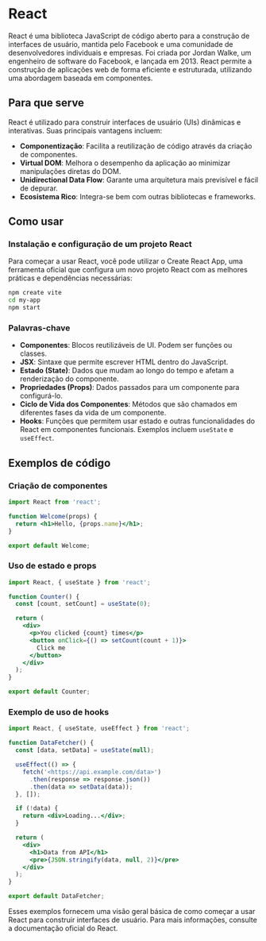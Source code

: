 # React

React é uma biblioteca JavaScript de código aberto para a construção de interfaces de usuário, mantida pelo Facebook e uma comunidade de desenvolvedores individuais e empresas. Foi criada por Jordan Walke, um engenheiro de software do Facebook, e lançada em 2013. React permite a construção de aplicações web de forma eficiente e estruturada, utilizando uma abordagem baseada em componentes.

## Para que serve

React é utilizado para construir interfaces de usuário (UIs) dinâmicas e interativas. Suas principais vantagens incluem:

- **Componentização**: Facilita a reutilização de código através da criação de componentes.
- **Virtual DOM**: Melhora o desempenho da aplicação ao minimizar manipulações diretas do DOM.
- **Unidirectional Data Flow**: Garante uma arquitetura mais previsível e fácil de depurar.
- **Ecosistema Rico**: Integra-se bem com outras bibliotecas e frameworks.

## Como usar

### Instalação e configuração de um projeto React

Para começar a usar React, você pode utilizar o Create React App, uma ferramenta oficial que configura um novo projeto React com as melhores práticas e dependências necessárias:

```bash
npm create vite
cd my-app
npm start
```

### Palavras-chave

- **Componentes**: Blocos reutilizáveis de UI. Podem ser funções ou classes.
- **JSX**: Sintaxe que permite escrever HTML dentro do JavaScript.
- **Estado (State)**: Dados que mudam ao longo do tempo e afetam a renderização do componente.
- **Propriedades (Props)**: Dados passados para um componente para configurá-lo.
- **Ciclo de Vida dos Componentes**: Métodos que são chamados em diferentes fases da vida de um componente.
- **Hooks**: Funções que permitem usar estado e outras funcionalidades do React em componentes funcionais. Exemplos incluem `useState` e `useEffect`.

## Exemplos de código

### Criação de componentes

```jsx
import React from 'react';

function Welcome(props) {
  return <h1>Hello, {props.name}</h1>;
}

export default Welcome;

```

### Uso de estado e props

```jsx
import React, { useState } from 'react';

function Counter() {
  const [count, setCount] = useState(0);

  return (
    <div>
      <p>You clicked {count} times</p>
      <button onClick={() => setCount(count + 1)}>
        Click me
      </button>
    </div>
  );
}

export default Counter;

```

### Exemplo de uso de hooks

```jsx
import React, { useState, useEffect } from 'react';

function DataFetcher() {
  const [data, setData] = useState(null);

  useEffect(() => {
    fetch('<https://api.example.com/data>')
      .then(response => response.json())
      .then(data => setData(data));
  }, []);

  if (!data) {
    return <div>Loading...</div>;
  }

  return (
    <div>
      <h1>Data from API</h1>
      <pre>{JSON.stringify(data, null, 2)}</pre>
    </div>
  );
}

export default DataFetcher;

```

Esses exemplos fornecem uma visão geral básica de como começar a usar React para construir interfaces de usuário. Para mais informações, consulte a documentação oficial do React.